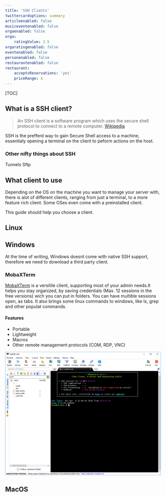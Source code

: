 ```yaml
---
title: 'SSH Clients'
twittercardoptions: summary
articleenabled: false
musiceventenabled: false
orgaenabled: false
orga:
    ratingValue: 2.5
orgaratingenabled: false
eventenabled: false
personenabled: false
restaurantenabled: false
restaurant:
    acceptsReservations: 'yes'
    priceRange: $
---
```


[TOC]

## What is a SSH client?
> An SSH client is a software program which uses the secure shell protocol to connect to a remote computer.
[Wikipedia](https://en.wikipedia.org/wiki/Comparison_of_SSH_clients)

SSH is the prefferd way to gain Secure Shell access to a machine, essentialy opening a terminal on the client to peform actions on the host.

### Other nifty things about SSH
Tunnels
Sftp

## What client to use
Depending on the OS on the machine you want to manage your server with, there is alot of different clients, ranging from just a terminal, to a more feature rich client. Some OSes even come with a preinstalled client.

This guide should help you choose a client.

## Linux

## Windows
At the time of writing, Windows doesnt come with native SSH support, therefore we need to download a third party client.

### MobaXTerm
[MobaXTerm](https://mobaxterm.mobatek.net/) is a versitile client, supporting most of your admin needs.It helps you stay organized, by saving credentials (Max. 12 sessions in the free versions) wich you can put in folders. You can have multible sessions open, as tabs. It also brings some linux commands to windows, like ls, grep and other populat commands.

#### Features
* Portable
* Lightweight
* Macros
* Other remote management protocols (COM, RDP, VNC)

![MobaGUI](moba1.PNG)

## MacOS